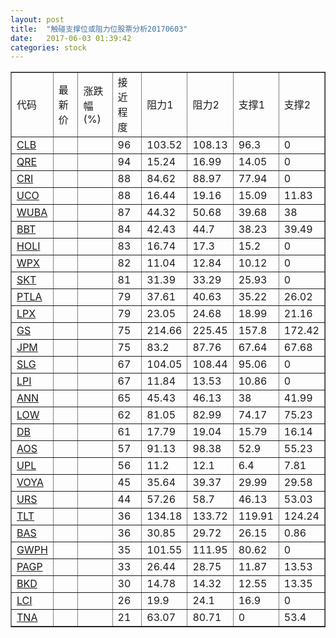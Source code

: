 ```yaml
---
layout: post
title:  "触碰支撑位或阻力位股票分析20170603"
date:   2017-06-03 01:39:42
categories: stock
---
```

<script type="text/javascript">
var stockList = []
stockList.push('gb_clb');
stockList.push('gb_qre');
stockList.push('gb_cri');
stockList.push('gb_uco');
stockList.push('gb_wuba');
stockList.push('gb_bbt');
stockList.push('gb_holi');
stockList.push('gb_wpx');
stockList.push('gb_skt');
stockList.push('gb_ptla');
stockList.push('gb_lpx');
stockList.push('gb_gs');
stockList.push('gb_jpm');
stockList.push('gb_slg');
stockList.push('gb_lpi');
stockList.push('gb_ann');
stockList.push('gb_low');
stockList.push('gb_db');
stockList.push('gb_aos');
stockList.push('gb_upl');
stockList.push('gb_voya');
stockList.push('gb_urs');
stockList.push('gb_tlt');
stockList.push('gb_bas');
stockList.push('gb_gwph');
stockList.push('gb_pagp');
stockList.push('gb_bkd');
stockList.push('gb_lci');
stockList.push('gb_tna');
</script>
<table border="1">
 <tr>
 <td>代码</td>
 <td>最新价</td>
 <td>涨跌幅(%)</td>
 <td>接近程度</td>
 <td>阻力1</td>
 <td>阻力2</td>
 <td>支撑1</td>
 <td>支撑2</td>
</tr>
  <tr id="clb" class="red">
  <td><a href="http://stock.finance.sina.com.cn/usstock/quotes/CLB.html" target="_blank">CLB</a></td><td></td><td></td><td>96</td><td>103.52</td><td>108.13</td><td>96.3</td><td>0</td></tr>
  <tr id="qre" class="red">
  <td><a href="http://stock.finance.sina.com.cn/usstock/quotes/QRE.html" target="_blank">QRE</a></td><td></td><td></td><td>94</td><td>15.24</td><td>16.99</td><td>14.05</td><td>0</td></tr>
  <tr id="cri" class="red">
  <td><a href="http://stock.finance.sina.com.cn/usstock/quotes/CRI.html" target="_blank">CRI</a></td><td></td><td></td><td>88</td><td>84.62</td><td>88.97</td><td>77.94</td><td>0</td></tr>
  <tr id="uco" class="red">
  <td><a href="http://stock.finance.sina.com.cn/usstock/quotes/UCO.html" target="_blank">UCO</a></td><td></td><td></td><td>88</td><td>16.44</td><td>19.16</td><td>15.09</td><td>11.83</td></tr>
  <tr id="wuba" class="red">
  <td><a href="http://stock.finance.sina.com.cn/usstock/quotes/WUBA.html" target="_blank">WUBA</a></td><td></td><td></td><td>87</td><td>44.32</td><td>50.68</td><td>39.68</td><td>38</td></tr>
  <tr id="bbt" class="red">
  <td><a href="http://stock.finance.sina.com.cn/usstock/quotes/BBT.html" target="_blank">BBT</a></td><td></td><td></td><td>84</td><td>42.43</td><td>44.7</td><td>38.23</td><td>39.49</td></tr>
  <tr id="holi" class="red">
  <td><a href="http://stock.finance.sina.com.cn/usstock/quotes/HOLI.html" target="_blank">HOLI</a></td><td></td><td></td><td>83</td><td>16.74</td><td>17.3</td><td>15.2</td><td>0</td></tr>
  <tr id="wpx" class="red">
  <td><a href="http://stock.finance.sina.com.cn/usstock/quotes/WPX.html" target="_blank">WPX</a></td><td></td><td></td><td>82</td><td>11.04</td><td>12.84</td><td>10.12</td><td>0</td></tr>
  <tr id="skt" class="green">
  <td><a href="http://stock.finance.sina.com.cn/usstock/quotes/SKT.html" target="_blank">SKT</a></td><td></td><td></td><td>81</td><td>31.39</td><td>33.29</td><td>25.93</td><td>0</td></tr>
  <tr id="ptla" class="red">
  <td><a href="http://stock.finance.sina.com.cn/usstock/quotes/PTLA.html" target="_blank">PTLA</a></td><td></td><td></td><td>79</td><td>37.61</td><td>40.63</td><td>35.22</td><td>26.02</td></tr>
  <tr id="lpx" class="red">
  <td><a href="http://stock.finance.sina.com.cn/usstock/quotes/LPX.html" target="_blank">LPX</a></td><td></td><td></td><td>79</td><td>23.05</td><td>24.68</td><td>18.99</td><td>21.16</td></tr>
  <tr id="gs" class="red">
  <td><a href="http://stock.finance.sina.com.cn/usstock/quotes/GS.html" target="_blank">GS</a></td><td></td><td></td><td>75</td><td>214.66</td><td>225.45</td><td>157.8</td><td>172.42</td></tr>
  <tr id="jpm" class="red">
  <td><a href="http://stock.finance.sina.com.cn/usstock/quotes/JPM.html" target="_blank">JPM</a></td><td></td><td></td><td>75</td><td>83.2</td><td>87.76</td><td>67.64</td><td>67.68</td></tr>
  <tr id="slg" class="red">
  <td><a href="http://stock.finance.sina.com.cn/usstock/quotes/SLG.html" target="_blank">SLG</a></td><td></td><td></td><td>67</td><td>104.05</td><td>108.44</td><td>95.06</td><td>0</td></tr>
  <tr id="lpi" class="red">
  <td><a href="http://stock.finance.sina.com.cn/usstock/quotes/LPI.html" target="_blank">LPI</a></td><td></td><td></td><td>67</td><td>11.84</td><td>13.53</td><td>10.86</td><td>0</td></tr>
  <tr id="ann" class="red">
  <td><a href="http://stock.finance.sina.com.cn/usstock/quotes/ANN.html" target="_blank">ANN</a></td><td></td><td></td><td>65</td><td>45.43</td><td>46.13</td><td>38</td><td>41.99</td></tr>
  <tr id="low" class="red">
  <td><a href="http://stock.finance.sina.com.cn/usstock/quotes/LOW.html" target="_blank">LOW</a></td><td></td><td></td><td>62</td><td>81.05</td><td>82.99</td><td>74.17</td><td>75.23</td></tr>
  <tr id="db" class="red">
  <td><a href="http://stock.finance.sina.com.cn/usstock/quotes/DB.html" target="_blank">DB</a></td><td></td><td></td><td>61</td><td>17.79</td><td>19.04</td><td>15.79</td><td>16.14</td></tr>
  <tr id="aos" class="green">
  <td><a href="http://stock.finance.sina.com.cn/usstock/quotes/AOS.html" target="_blank">AOS</a></td><td></td><td></td><td>57</td><td>91.13</td><td>98.38</td><td>52.9</td><td>55.23</td></tr>
  <tr id="upl" class="red">
  <td><a href="http://stock.finance.sina.com.cn/usstock/quotes/UPL.html" target="_blank">UPL</a></td><td></td><td></td><td>56</td><td>11.2</td><td>12.1</td><td>6.4</td><td>7.81</td></tr>
  <tr id="voya" class="red">
  <td><a href="http://stock.finance.sina.com.cn/usstock/quotes/VOYA.html" target="_blank">VOYA</a></td><td></td><td></td><td>45</td><td>35.64</td><td>39.37</td><td>29.99</td><td>29.58</td></tr>
  <tr id="urs" class="green">
  <td><a href="http://stock.finance.sina.com.cn/usstock/quotes/URS.html" target="_blank">URS</a></td><td></td><td></td><td>44</td><td>57.26</td><td>58.7</td><td>46.13</td><td>53.03</td></tr>
  <tr id="tlt" class="green">
  <td><a href="http://stock.finance.sina.com.cn/usstock/quotes/TLT.html" target="_blank">TLT</a></td><td></td><td></td><td>36</td><td>134.18</td><td>133.72</td><td>119.91</td><td>124.24</td></tr>
  <tr id="bas" class="green">
  <td><a href="http://stock.finance.sina.com.cn/usstock/quotes/BAS.html" target="_blank">BAS</a></td><td></td><td></td><td>36</td><td>30.85</td><td>29.72</td><td>26.15</td><td>0.86</td></tr>
  <tr id="gwph" class="green">
  <td><a href="http://stock.finance.sina.com.cn/usstock/quotes/GWPH.html" target="_blank">GWPH</a></td><td></td><td></td><td>35</td><td>101.55</td><td>111.95</td><td>80.62</td><td>0</td></tr>
  <tr id="pagp" class="green">
  <td><a href="http://stock.finance.sina.com.cn/usstock/quotes/PAGP.html" target="_blank">PAGP</a></td><td></td><td></td><td>33</td><td>26.44</td><td>28.75</td><td>11.87</td><td>13.53</td></tr>
  <tr id="bkd" class="red">
  <td><a href="http://stock.finance.sina.com.cn/usstock/quotes/BKD.html" target="_blank">BKD</a></td><td></td><td></td><td>30</td><td>14.78</td><td>14.32</td><td>12.55</td><td>13.35</td></tr>
  <tr id="lci" class="red">
  <td><a href="http://stock.finance.sina.com.cn/usstock/quotes/LCI.html" target="_blank">LCI</a></td><td></td><td></td><td>26</td><td>19.9</td><td>24.1</td><td>16.9</td><td>0</td></tr>
  <tr id="tna" class="green">
  <td><a href="http://stock.finance.sina.com.cn/usstock/quotes/TNA.html" target="_blank">TNA</a></td><td></td><td></td><td>21</td><td>63.07</td><td>80.71</td><td>0</td><td>53.4</td></tr>
</table>
